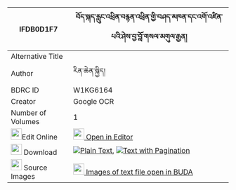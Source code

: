 |IFDB0D1F7|བོད་སྐད་རླུང་འཕྲིན་བརྙན་འཕྲིན་གྱི་བཤད་མཁན་དང་འགོ་འཛིན་པའི་ཤེས་བྱ་བློ་གསལ་མགུལ་རྒྱན། 
| --- | --- 
|Alternative Title |
|Author| རིན་ཆེན་སྐྱིད།
|BDRC ID | W1KG6164
|Creator | Google OCR
|Number of Volumes| 1
|<img width="25" src="https://img.icons8.com/color/25/000000/edit-property.png">Edit Online| [<img width="25" src="https://avatars.githubusercontent.com/u/45091458?s=200&v=4"> Open in Editor](http://editor.openpecha.org/IFDB0D1F7)
|<img width="25" src="https://img.icons8.com/fluent/48/000000/download-2.png"/>  Download | [![](https://img.icons8.com/color/20/000000/txt.png)Plain Text](https://github.com/Openpecha/IFDB0D1F7/releases/download/v1/boke_lung_trin_nyen_trin_gyi_s_plain_IFDB0D1F7.zip), [![](https://img.icons8.com/color/20/000000/txt.png)Text with Pagination](https://github.com/Openpecha/IFDB0D1F7/releases/download/v1/boke_lung_trin_nyen_trin_gyi_s_pages_IFDB0D1F7.zip)
|<img width="25" src="https://img.icons8.com/plasticine/100/000000/pictures-folder.png"/>  Source Images | [<img width="25" src="https://library.bdrc.io/icons/BUDA-small.svg"> Images of text file open in BUDA](https://library.bdrc.io/show/bdr:W1KG6164)